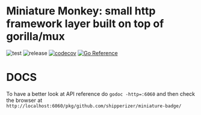 # Miniature Monkey: small http framework layer built on top of gorilla/mux 

![test](https://github.com/shipperizer/miniature-monkey/badge/workflows/test/badge.svg)
![release](https://github.com/shipperizer/miniature-monkey/badge/workflows/release/badge.svg)
[![codecov](https://codecov.io/gh/shipperizer/miniature-monkey/badge/branch/main/graph/badge.svg)](https://codecov.io/gh/shipperizer/miniature-monkey/badge)
[![Go Reference](https://pkg.go.dev/badge/github.com/shipperizer/miniature-monkey.svg)](https://pkg.go.dev/github.com/shipperizer/miniature-monkey)


# DOCS

To have a better look at API reference do `godoc -http=:6060` and then check the browser at `http://localhost:6060/pkg/github.com/shipperizer/miniature-badge/`
